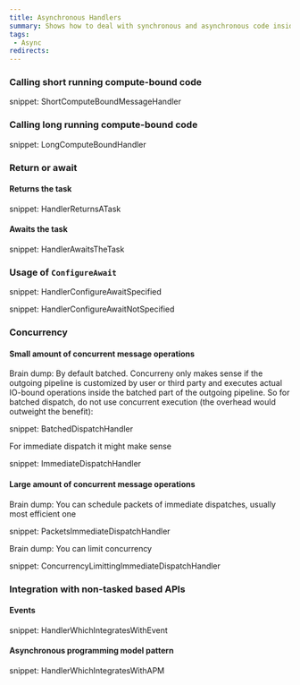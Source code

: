 ```yaml
---
title: Asynchronous Handlers
summary: Shows how to deal with synchronous and asynchronous code inside asynchronous handlers
tags:
 - Async
redirects:
---
```


### Calling short running compute-bound code

snippet: ShortComputeBoundMessageHandler

### Calling long running compute-bound code

snippet: LongComputeBoundHandler

### Return or await

#### Returns the task

snippet: HandlerReturnsATask

#### Awaits the task

snippet: HandlerAwaitsTheTask

### Usage of `ConfigureAwait`

snippet: HandlerConfigureAwaitSpecified

snippet: HandlerConfigureAwaitNotSpecified

### Concurrency

#### Small amount of concurrent message operations

Brain dump:
By default batched. Concurreny only makes sense if the outgoing pipeline is customized by user or third party and executes actual IO-bound operations inside the batched part of the outgoing pipeline. So for batched dispatch, do not use concurrent execution (the overhead would outweight the benefit):

snippet: BatchedDispatchHandler

For immediate dispatch it might make sense

snippet: ImmediateDispatchHandler

#### Large amount of concurrent message operations

Brain dump: You can schedule packets of immediate dispatches, usually most efficient one

snippet: PacketsImmediateDispatchHandler

Brain dump: You can limit concurrency

snippet: ConcurrencyLimittingImmediateDispatchHandler

### Integration with non-tasked based APIs

#### Events

snippet: HandlerWhichIntegratesWithEvent

#### Asynchronous programming model pattern

snippet: HandlerWhichIntegratesWithAPM
